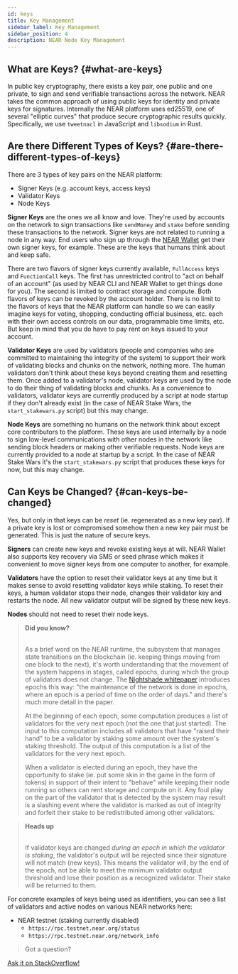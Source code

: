 ```yaml
---
id: keys
title: Key Management
sidebar_label: Key Management
sidebar_position: 4
description: NEAR Node Key Management
---
```


## What are Keys? {#what-are-keys}

In public key cryptography, there exists a key pair, one public and one private, to sign and send verifiable transactions across the network. NEAR takes the common approach of using public keys for identity and private keys for signatures. Internally the NEAR platform uses ed25519, one of several "elliptic curves" that produce secure cryptographic results quickly. Specifically, we use `tweetnacl` in JavaScript and `libsodium` in Rust.

## Are there Different Types of Keys? {#are-there-different-types-of-keys}

There are 3 types of key pairs on the NEAR platform:

- Signer Keys (e.g. account keys, access keys)
- Validator Keys
- Node Keys

**Signer Keys** are the ones we all know and love. They're used by accounts on the network to sign transactions like `sendMoney` and `stake` before sending these transactions to the network. Signer keys are not related to running a node in any way. End users who sign up through the [NEAR Wallet](https://wallet.near.org/) get their own signer keys, for example. These are the keys that humans think about and keep safe.

There are two flavors of signer keys currently available, `FullAccess` keys and `FunctionCall` keys. The first has unrestricted control to "act on behalf of an account" (as used by NEAR CLI and NEAR Wallet to get things done for you). The second is limited to contract storage and compute. Both flavors of keys can be revoked by the account holder. There is no limit to the flavors of keys that the NEAR platform can handle so we can easily imagine keys for voting, shopping, conducting official business, etc. each with their own access controls on our data, programmable time limits, etc. But keep in mind that you do have to pay rent on keys issued to your account.

**Validator Keys** are used by validators (people and companies who are committed to maintaining the integrity of the system) to support their work of validating blocks and chunks on the network, nothing more. The human validators don't think about these keys beyond creating them and resetting them. Once added to a validator's node, validator keys are used by the node to do their thing of validating blocks and chunks. As a convenience to validators, validator keys are currently produced by a script at node startup if they don't already exist (in the case of NEAR Stake Wars, the `start_stakewars.py` script) but this may change.

**Node Keys** are something no humans on the network think about except core contributors to the platform. These keys are used internally by a node to sign low-level communications with other nodes in the network like sending block headers or making other verifiable requests. Node keys are currently provided to a node at startup by a script. In the case of NEAR Stake Wars it's the `start_stakewars.py` script that produces these keys for now, but this may change.

## Can Keys be Changed? {#can-keys-be-changed}

Yes, but only in that keys can be _reset_ (ie. regenerated as a new key pair). If a private key is lost or compromised somehow then a new key pair must be generated. This is just the nature of secure keys.

**Signers** can create new keys and revoke existing keys at will. NEAR Wallet also supports key recovery via SMS or seed phrase which makes it convenient to move signer keys from one computer to another, for example.

**Validators** have the option to reset their validator keys at any time but it makes sense to avoid resetting validator keys while staking. To reset their keys, a human validator stops their node, changes their validator key and restarts the node. All new validator output will be signed by these new keys.

**Nodes** should not need to reset their node keys.

<blockquote class="info">
<strong>Did you know?</strong><br /><br />

As a brief word on the NEAR runtime, the subsystem that manages state transitions on the blockchain (ie. keeping things moving from one block to the next), it's worth understanding that the movement of the system happens in stages, called epochs, during which the group of validators does not change. The [Nightshade whitepaper](https://near.org/papers/nightshade) introduces epochs this way: "the maintenance of the network is done in epochs, where an epoch is a period of time on the order of days." and there's much more detail in the paper.

At the beginning of each epoch, some computation produces a list of validators for the very next epoch (not the one that just started). The input to this computation includes all validators that have "raised their hand" to be a validator by staking some amount over the system's staking threshold. The output of this computation is a list of the validators for the very next epoch.

When a validator is elected during an epoch, they have the opportunity to stake (ie. put some skin in the game in the form of tokens) in support of their intent to "behave" while keeping their node running so others can rent storage and compute on it. Any foul play on the part of the validator that is detected by the system may result is a slashing event where the validator is marked as out of integrity and forfeit their stake to be redistributed among other validators.

</blockquote>

<blockquote class="warning">
<strong>Heads up</strong><br /><br />

If validator keys are changed _during an epoch in which the validator is staking_, the validator's output will be rejected since their signature will not match (new keys). This means the validator will, by the end of the epoch, not be able to meet the minimum validator output threshold and lose their position as a recognized validator. Their stake will be returned to them.

</blockquote>

For concrete examples of keys being used as identifiers, you can see a list of validators and active nodes on various NEAR networks here:

- NEAR testnet (staking currently disabled)
  - `https://rpc.testnet.near.org/status`
  - `https://rpc.testnet.near.org/network_info`

>Got a question?
<a href="https://stackoverflow.com/questions/tagged/nearprotocol">
  <h8>Ask it on StackOverflow!</h8></a>
